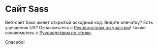 # Сайт Sass

Веб-сайт Sass имеет открытый исходный код. Видите опечатку? Есть улучшения UX? Ознакомьтесь с [Руководством по участию][contrib]! Также ознакомьтесь с [Руководством по стилю][sg].

Спасибо!

[contrib]: https://github.com/sass/sass-site/blob/main/CONTRIBUTING.md
[sg]:      http://sass-lang.com/styleguide
